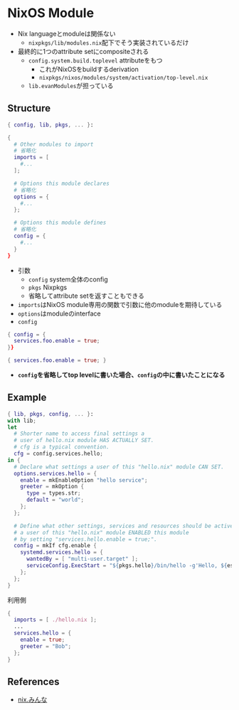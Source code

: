 # NixOS Module

* Nix languageとmoduleは関係ない
  * `nixpkgs/lib/modules.nix`配下でそう実装されているだけ
* 最終的に1つのattribute setにcompositeされる
  * `config.system.build.toplevel` attributeをもつ
    * これがNixOSをbuildするderivation
    * `nixpkgs/nixos/modules/system/activation/top-level.nix`
  * `lib.evanModules`が担っている

## Structure

```nix
{ config, lib, pkgs, ... }:

{
  # Other modules to import
  # 省略化
  imports = [
    #...
  ];

  # Options this module declares
  # 省略化
  options = {
    #...
  };

  # Options this module defines
  # 省略化
  config = {
    #...
  }
}
```

* 引数
  * `config` system全体のconfig
  * `pkgs` Nixpkgs
  * 省略してattribute setを返すこともできる
* `imports`はNixOS module専用の関数で引数に他のmoduleを期待している
* `options`はmoduleのinterface
* `config`

```nix
{ config = {
  services.foo.enable = true;
}}
```

```nix
{ services.foo.enable = true; }
```

* **`config`を省略してtop levelに書いた場合、`config`の中に書いたことになる**


## Example

```nix
{ lib, pkgs, config, ... }:
with lib;                      
let
  # Shorter name to access final settings a 
  # user of hello.nix module HAS ACTUALLY SET.
  # cfg is a typical convention.
  cfg = config.services.hello;
in {
  # Declare what settings a user of this "hello.nix" module CAN SET.
  options.services.hello = {
    enable = mkEnableOption "hello service";
    greeter = mkOption {
      type = types.str;
      default = "world";
    };
  };

  # Define what other settings, services and resources should be active IF
  # a user of this "hello.nix" module ENABLED this module 
  # by setting "services.hello.enable = true;".
  config = mkIf cfg.enable {
    systemd.services.hello = {
      wantedBy = [ "multi-user.target" ];
      serviceConfig.ExecStart = "${pkgs.hello}/bin/hello -g'Hello, ${escapeShellArg cfg.greeter}!'";
    };
  };
}
```

利用側

```nix
{
  imports = [ ./hello.nix ];
  ...
  services.hello = {
    enable = true;
    greeter = "Bob";
  };
}
```

## References

* [nix.みんな](https://nixos-modules.nix.みんな/lessons/a-basic-module/lesson/)
